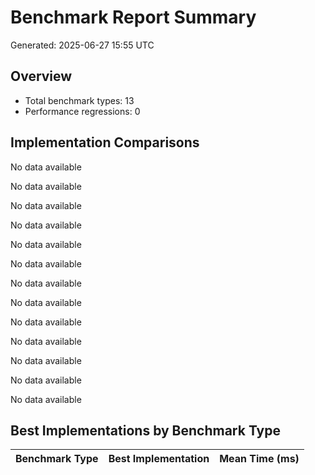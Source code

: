# Benchmark Report Summary
Generated: 2025-06-27 15:55 UTC

## Overview
- Total benchmark types: 13
- Performance regressions: 0

## Implementation Comparisons

No data available

No data available

No data available

No data available

No data available

No data available

No data available

No data available

No data available

No data available

No data available

No data available

No data available

## Best Implementations by Benchmark Type

| Benchmark Type | Best Implementation | Mean Time (ms) |
|---|---|---|
